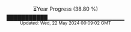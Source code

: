 <p align="center">
⏳Year Progress (38.80 %)<br>
███████████▁▁▁▁▁▁▁▁▁▁▁▁▁▁▁▁▁▁▁ <br>
<sub>Updated: Wed, 22 May 2024 00:09:02 GMT</sub>
</p>

